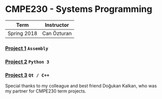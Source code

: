 # CMPE230 - Systems Programming
| Term | Instructor |
| --- | --- |
| Spring 2018  | Can Özturan  |

### [Project 1](/CMPE230/Project1) `Assembly`
### [Project 2](/CMPE230/Project2) `Python 3`
### [Project 3](/CMPE230/Project3) `Qt / C++`

Special thanks to my colleague and best friend Doğukan Kalkan, who was my partner for CMPE230 term projects.
